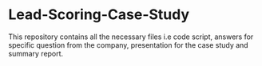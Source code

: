 # Lead-Scoring-Case-Study
This repository contains all the necessary files i.e code script, answers for specific question from the company, presentation for the case study and summary report.
